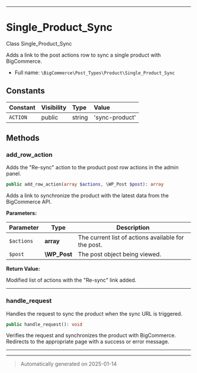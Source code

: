 ***

# Single_Product_Sync

Class Single_Product_Sync

Adds a link to the post actions row to sync a single product with BigCommerce.

* Full name: `\BigCommerce\Post_Types\Product\Single_Product_Sync`


## Constants

| Constant | Visibility | Type | Value |
|:---------|:-----------|:-----|:------|
|`ACTION`|public|string|&#039;sync-product&#039;|


## Methods


### add_row_action

Adds the "Re-sync" action to the product post row actions in the admin panel.

```php
public add_row_action(array $actions, \WP_Post $post): array
```

Adds a link to synchronize the product with the latest data from the BigCommerce API.






**Parameters:**

| Parameter | Type | Description |
|-----------|------|-------------|
| `$actions` | **array** | The current list of actions available for the post. |
| `$post` | **\WP_Post** | The post object being viewed. |


**Return Value:**

Modified list of actions with the "Re-sync" link added.




***

### handle_request

Handles the request to sync the product when the sync URL is triggered.

```php
public handle_request(): void
```

Verifies the request and synchronizes the product with BigCommerce. Redirects to the appropriate page with a success or error message.










***


***
> Automatically generated on 2025-01-14
